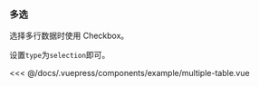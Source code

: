 ### 多选
选择多行数据时使用 Checkbox。

<example-multiple-table></example-multiple-table>
设置`type`为`selection`即可。

<<< @/docs/.vuepress/components/example/multiple-table.vue